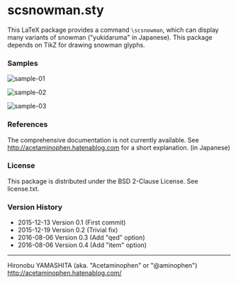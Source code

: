 scsnowman.sty
==============

This LaTeX package provides a command `\scsnowman`, which can display many variants of snowman ("yukidaruma" in Japanese).
This package depends on TikZ for drawing snowman glyphs.

### Samples

![sample-01](http://img.f.hatena.ne.jp/images/fotolife/a/acetaminophen/20151213/20151213003442.png)

![sample-02](http://img.f.hatena.ne.jp/images/fotolife/a/acetaminophen/20151213/20151213004819.png)

![sample-03](http://img.f.hatena.ne.jp/images/fotolife/a/acetaminophen/20151213/20151213011831.png)

### References

The comprehensive documentation is not currently available.
See http://acetaminophen.hatenablog.com for a short explanation. (in Japanese)

### License

This package is distributed under the BSD 2-Clause License.
See license.txt.

### Version History

 - 2015-12-13 Version 0.1  (First commit)
 - 2015-12-19 Version 0.2  (Trivial fix)
 - 2016-08-06 Version 0.3  (Add "qed" option)
 - 2016-08-06 Version 0.4  (Add "item" option)

--------------------
Hironobu YAMASHITA (aka. "Acetaminophen" or "@aminophen")
http://acetaminophen.hatenablog.com/
